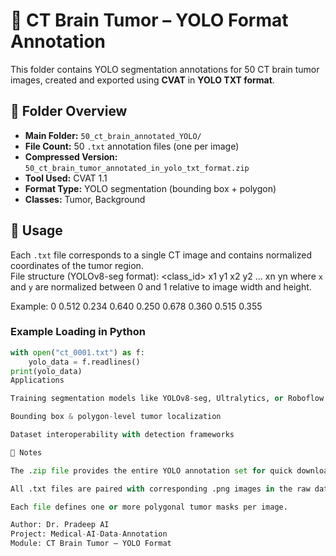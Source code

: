 # 🧠 CT Brain Tumor – YOLO Format Annotation

This folder contains YOLO segmentation annotations for 50 CT brain tumor images, created and exported using **CVAT** in **YOLO TXT format**.

## 📘 Folder Overview
- **Main Folder:** `50_ct_brain_annotated_YOLO/`  
- **File Count:** 50 `.txt` annotation files (one per image)  
- **Compressed Version:** `50_ct_brain_tumor_annotated_in_yolo_txt_format.zip`  
- **Tool Used:** CVAT 1.1  
- **Format Type:** YOLO segmentation (bounding box + polygon)  
- **Classes:** Tumor, Background  

## 🧩 Usage
Each `.txt` file corresponds to a single CT image and contains normalized coordinates of the tumor region.  
File structure (YOLOv8-seg format):
<class_id> x1 y1 x2 y2 ... xn yn
where `x` and `y` are normalized between 0 and 1 relative to image width and height.

Example:
0 0.512 0.234 0.640 0.250 0.678 0.360 0.515 0.355

### Example Loading in Python
```python
with open("ct_0001.txt") as f:
    yolo_data = f.readlines()
print(yolo_data)
Applications

Training segmentation models like YOLOv8-seg, Ultralytics, or Roboflow pipelines

Bounding box & polygon-level tumor localization

Dataset interoperability with detection frameworks

🧾 Notes

The .zip file provides the entire YOLO annotation set for quick download.

All .txt files are paired with corresponding .png images in the raw data folder.

Each file defines one or more polygonal tumor masks per image.

Author: Dr. Pradeep AI
Project: Medical-AI-Data-Annotation
Module: CT Brain Tumor – YOLO Format
